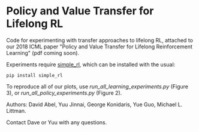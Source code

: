# Policy and Value Transfer for Lifelong RL
Code for experimenting with transfer approaches to lifelong RL, attached to our 2018 ICML paper "Policy and Value Transfer for Lifelong Reinforcement Learning" (pdf coming soon).

Experiments require [simple_rl](https://github.com/david-abel/simple_rl), which can be installed with the usual:

	pip install simple_rl

To reproduce all of our plots, use _run_all_learning_experiments.py_ (Figure 3), or _run_all_policy_experiments.py_ (Figure 2).

Authors: David Abel, Yuu Jinnai, George Konidaris, Yue Guo, Michael L. Littman.

Contact Dave or Yuu with any questions.
